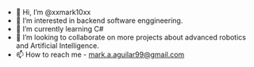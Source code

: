 - 👋 Hi, I’m @xxmark10xx
- 👀 I’m interested in backend software enggineering.
- 🌱 I’m currently learning C#
- 💞️ I’m looking to collaborate on more projects about advanced robotics and Artificial Intelligence. 
- 📫 How to reach me - mark.a.aguilar99@gmail.com

<!---
xxmark10xx/xxmark10xx is a ✨ special ✨ repository because its `README.md` (this file) appears on your GitHub profile.
You can click the Preview link to take a look at your changes.
--->
